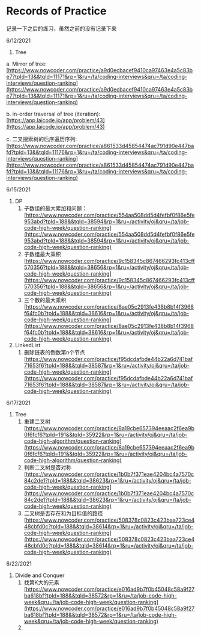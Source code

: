 # Records of Practice

记录一下之后的练习，虽然之前的没有记录下来

6/12/2021

1.  Tree

   a.  Mirror of tree: [https://www.nowcoder.com/practice/a9d0ecbacef9410ca97463e4a5c83be7?tpId=13&&tqId=11171&rp=1&ru=/ta/coding-interviews&qru=/ta/coding-interviews/question-ranking](https://www.nowcoder.com/practice/a9d0ecbacef9410ca97463e4a5c83be7?tpId=13&&tqId=11171&rp=1&ru=/ta/coding-interviews&qru=/ta/coding-interviews/question-ranking)

   b. in-order traversal of tree \(iteration\):   [https://app.laicode.io/app/problem/43](https://app.laicode.io/app/problem/43)

   c. 二叉搜索树的后序遍历序列: [https://www.nowcoder.com/practice/a861533d45854474ac791d90e447bafd?tpId=13&&tqId=11176&rp=1&ru=/ta/coding-interviews&qru=/ta/coding-interviews/question-ranking](https://www.nowcoder.com/practice/a861533d45854474ac791d90e447bafd?tpId=13&&tqId=11176&rp=1&ru=/ta/coding-interviews&qru=/ta/coding-interviews/question-ranking)

6/15/2021

1. DP
   1. 子数组的最大累加和问题： [https://www.nowcoder.com/practice/554aa508dd5d4fefbf0f86e5fe953abd?tpId=188&&tqId=38594&rp=1&ru=/activity/oj&qru=/ta/job-code-high-week/question-ranking](https://www.nowcoder.com/practice/554aa508dd5d4fefbf0f86e5fe953abd?tpId=188&&tqId=38594&rp=1&ru=/activity/oj&qru=/ta/job-code-high-week/question-ranking)
   2. 子数组最大乘积[https://www.nowcoder.com/practice/9c158345c867466293fc413cff570356?tpId=188&&tqId=38656&rp=1&ru=/activity/oj&qru=/ta/job-code-high-week/question-ranking](https://www.nowcoder.com/practice/9c158345c867466293fc413cff570356?tpId=188&&tqId=38656&rp=1&ru=/activity/oj&qru=/ta/job-code-high-week/question-ranking)
   3. 三个数的最大乘积[https://www.nowcoder.com/practice/8ae05c2913fe438b8b14f3968f64fc0b?tpId=188&&tqId=38616&rp=1&ru=/activity/oj&qru=/ta/job-code-high-week/question-ranking](https://www.nowcoder.com/practice/8ae05c2913fe438b8b14f3968f64fc0b?tpId=188&&tqId=38616&rp=1&ru=/activity/oj&qru=/ta/job-code-high-week/question-ranking)
2. LinkedList
   1. 删除链表的倒数第n个节点[https://www.nowcoder.com/practice/f95dcdafbde44b22a6d741baf71653f6?tpId=188&&tqId=38587&rp=1&ru=/activity/oj&qru=/ta/job-code-high-week/question-ranking](https://www.nowcoder.com/practice/f95dcdafbde44b22a6d741baf71653f6?tpId=188&&tqId=38587&rp=1&ru=/activity/oj&qru=/ta/job-code-high-week/question-ranking)

6/17/2021

1. Tree
   1. 重建二叉树[https://www.nowcoder.com/practice/8a19cbe657394eeaac2f6ea9b0f6fcf6?tpId=191&&tqId=35922&rp=1&ru=/activity/oj&qru=/ta/job-code-high-algorithm/question-ranking](https://www.nowcoder.com/practice/8a19cbe657394eeaac2f6ea9b0f6fcf6?tpId=191&&tqId=35922&rp=1&ru=/activity/oj&qru=/ta/job-code-high-algorithm/question-ranking)
   2. 判断二叉树是否对称[https://www.nowcoder.com/practice/1b0b7f371eae4204bc4a7570c84c2de1?tpId=188&&tqId=38623&rp=1&ru=/activity/oj&qru=/ta/job-code-high-week/question-ranking](https://www.nowcoder.com/practice/1b0b7f371eae4204bc4a7570c84c2de1?tpId=188&&tqId=38623&rp=1&ru=/activity/oj&qru=/ta/job-code-high-week/question-ranking)
   3. 二叉树是否存在和为目标值的路径[https://www.nowcoder.com/practice/508378c0823c423baa723ce448cbfd0c?tpId=188&&tqId=38614&rp=1&ru=/activity/oj&qru=/ta/job-code-high-week/question-ranking](https://www.nowcoder.com/practice/508378c0823c423baa723ce448cbfd0c?tpId=188&&tqId=38614&rp=1&ru=/activity/oj&qru=/ta/job-code-high-week/question-ranking)

6/22/2021

1. Divide and Conquer
   1. 找第K大的元素[https://www.nowcoder.com/practice/e016ad9b7f0b45048c58a9f27ba618bf?tpId=188&&tqId=38572&rp=1&ru=/ta/job-code-high-week&qru=/ta/job-code-high-week/question-ranking](https://www.nowcoder.com/practice/e016ad9b7f0b45048c58a9f27ba618bf?tpId=188&&tqId=38572&rp=1&ru=/ta/job-code-high-week&qru=/ta/job-code-high-week/question-ranking)
   2. 





